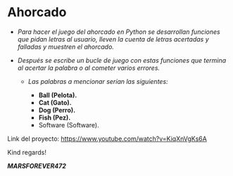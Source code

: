 # Ahorcado

- _Para hacer el juego del ahorcado en Python se desarrollan funciones que pidan letras al usuario, lleven la cuenta de letras acertadas y falladas y muestren el ahorcado._
- _Después se escribe un bucle de juego con estas funciones que termina al acertar la palabra o al cometer varios errores._

  - _Las palabras a mencionar serían las siguientes:_
    
    - **Ball (Pelota).**
    - **Cat (Gato).**
    - **Dog (Perro).**
    - **Fish (Pez).**
    - Software (Software).
      
Link del proyecto: https://www.youtube.com/watch?v=KiqXnVgKs6A

Kind regards!

***MARSFOREVER472***

